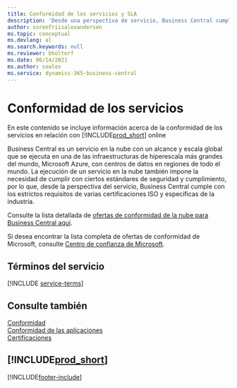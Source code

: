 ```yaml
---
title: Conformidad de los servicios y SLA
description: 'Desde una perspectiva de servicio, Business Central cumple con los estrictos requisitos y el cumplimiento de SLA en varias certificaciones ISO y específicas de la industria.'
author: sorenfriisalexandersen
ms.topic: conceptual
ms.devlang: al
ms.search.keywords: null
ms.reviewer: bholtorf
ms.date: 06/14/2021
ms.author: soalex
ms.service: dynamics-365-business-central
---
```

# <a name="service-compliance"></a>Conformidad de los servicios

En este contenido se incluye información acerca de la conformidad de los servicios en relación con [!INCLUDE[prod_short](../includes/prod_short.md)] online  

Business Central es un servicio en la nube con un alcance y escala global que se ejecuta en una de las infraestructuras de hiperescala más grandes del mundo, Microsoft Azure, con centros de datos en regiones de todo el mundo. La ejecución de un servicio en la nube también impone la necesidad de cumplir con ciertos estándares de seguridad y cumplimiento, por lo que, desde la perspectiva del servicio, Business Central cumple con los estrictos requisitos de varias certificaciones ISO y específicas de la industria.

Consulte la lista detallada de [ofertas de conformidad de la nube para Business Central aquí](https://aka.ms/d365-compliance-list).

Si desea encontrar la lista completa de ofertas de conformidad de Microsoft, consulte [Centro de confianza de Microsoft](https://www.microsoft.com/trustcenter/compliance/complianceofferings).

## <a name="service-terms"></a>Términos del servicio

[!INCLUDE [service-terms](../includes/service-terms.md)]

## <a name="see-also"></a>Consulte también

[Conformidad](compliance-overview.md)  
[Conformidad de las aplicaciones](compliance-application-compliance.md)  
[Certificaciones](compliance-certifications.md)  

## [!INCLUDE[prod_short](../includes/free_trial_md.md)]  


[!INCLUDE[footer-include](../includes/footer-banner.md)]
